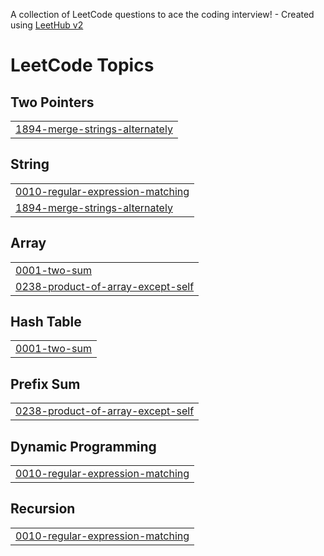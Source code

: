 A collection of LeetCode questions to ace the coding interview! - Created using [LeetHub v2](https://github.com/arunbhardwaj/LeetHub-2.0)
<!---LeetCode Topics Start-->
# LeetCode Topics
## Two Pointers
|  |
| ------- |
| [1894-merge-strings-alternately](https://github.com/sysDrawnest/leetcode/tree/master/1894-merge-strings-alternately) |
## String
|  |
| ------- |
| [0010-regular-expression-matching](https://github.com/sysDrawnest/leetcode/tree/master/0010-regular-expression-matching) |
| [1894-merge-strings-alternately](https://github.com/sysDrawnest/leetcode/tree/master/1894-merge-strings-alternately) |
## Array
|  |
| ------- |
| [0001-two-sum](https://github.com/sysDrawnest/leetcode/tree/master/0001-two-sum) |
| [0238-product-of-array-except-self](https://github.com/sysDrawnest/leetcode/tree/master/0238-product-of-array-except-self) |
## Hash Table
|  |
| ------- |
| [0001-two-sum](https://github.com/sysDrawnest/leetcode/tree/master/0001-two-sum) |
## Prefix Sum
|  |
| ------- |
| [0238-product-of-array-except-self](https://github.com/sysDrawnest/leetcode/tree/master/0238-product-of-array-except-self) |
## Dynamic Programming
|  |
| ------- |
| [0010-regular-expression-matching](https://github.com/sysDrawnest/leetcode/tree/master/0010-regular-expression-matching) |
## Recursion
|  |
| ------- |
| [0010-regular-expression-matching](https://github.com/sysDrawnest/leetcode/tree/master/0010-regular-expression-matching) |
<!---LeetCode Topics End-->